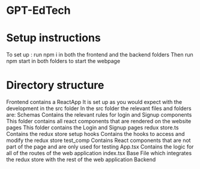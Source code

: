 # GPT-EdTech

# Setup instructions
To set up :
run npm i in both the frontend and the backend folders
Then run npm start in both folders to start the webpage

# Directory structure
Frontend contains a ReactApp
It is set up as you would expect with the development in the src folder
In the src folder the relevant files and folders are:
  Schemas
    Contains the relevant rules for login and Signup
  components
    This folder contains all react components that are rendered on the website
  pages
    This folder contains the Login and Signup pages
  redux
    store.ts
      Contains the redux store setup
    hooks
      Contains the hooks to access and modify the redux store
    test_comp
      Contains React components that are not part of the page and are only used for testing
  App.tsx
    Contains the logic for all of the routes of the web application
  index.tsx
    Base File which integrates the redux store with the rest of the web application 
Backend

